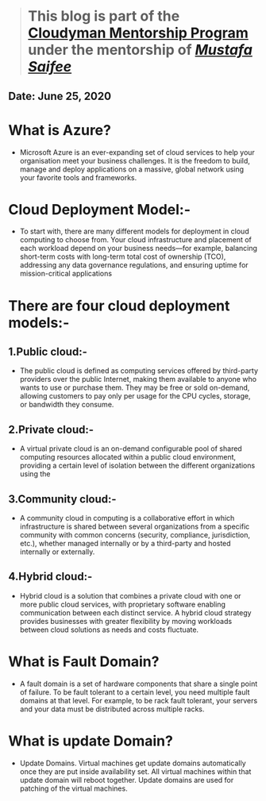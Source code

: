 > # This blog is part of the **[Cloudyman Mentorship Program](https://t.co/78sRvCvYiO?amp=1)** under the mentorship of *[Mustafa Saifee](https://www.linkedin.com/in/saifeemustafaq/)*

## Date: June 25, 2020

# What is Azure?

- Microsoft Azure is an ever-expanding set of cloud services to help your organisation meet your business challenges. It is the freedom to build, manage and deploy applications on a massive, global network using your favorite tools and frameworks.

# Cloud Deployment Model:-

- To start with, there are many different models for deployment in cloud computing to choose from. Your cloud infrastructure and placement of each workload depend on your business needs—for example, balancing short-term costs with long-term total cost of ownership (TCO), addressing any data governance regulations, and ensuring uptime for mission-critical applications

# There are four cloud deployment models:-

## 1.Public cloud:-

- The public cloud is defined as computing services offered by third-party providers over the public Internet, making them available to anyone who wants to use or purchase them. They may be free or sold on-demand, allowing customers to pay only per usage for the CPU cycles, storage, or bandwidth they consume.


## 2.Private cloud:-

- A virtual private cloud is an on-demand configurable pool of shared computing resources allocated within a public cloud environment, providing a certain level of isolation between the different organizations using the 


## 3.Community cloud:-

- A community cloud in computing is a collaborative effort in which infrastructure is shared between several organizations from a specific community with common concerns (security, compliance, jurisdiction, etc.), whether managed internally or by a third-party and hosted internally or externally.


## 4.Hybrid cloud:-

- Hybrid cloud is a solution that combines a private cloud with one or more public cloud services, with proprietary software enabling communication between each distinct service. A hybrid cloud strategy provides businesses with greater flexibility by moving workloads between cloud solutions as needs and costs fluctuate.

# What is Fault Domain?

- A fault domain is a set of hardware components that share a single point of failure. To be fault tolerant to a certain level, you need multiple fault domains at that level. For example, to be rack fault tolerant, your servers and your data must be distributed across multiple racks.

# What is update Domain?

- Update Domains. Virtual machines get update domains automatically once they are put inside availability set. All virtual machines within that update domain will reboot together. Update domains are used for patching of the virtual machines.






